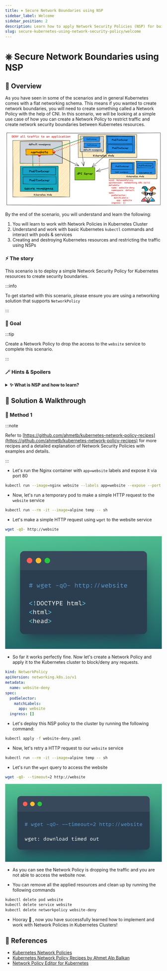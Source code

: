 ```yaml
---
title: ⎈ Secure Network Boundaries using NSP
sidebar_label: Welcome
sidebar_position: 2
description: Learn how to apply Network Security Policies (NSP) for building secure network boundaries - Kubernetes Goat Scenario 🚀
slug: secure-kubernetes-using-network-security-policy/welcome
---
```


# ⎈ Secure Network Boundaries using NSP

## 🙌 Overview

As you have seen in some of the scenarios and in general Kubernetes comes with a flat networking schema. This means if you wanted to create network boundaries, you will need to create something called a Network Policy with the help of CNI. In this scenario, we will be looking at a simple use case of how you can create a Network Policy to restrict traffic and create network security boundaries between Kubernetes resources.

![](../images/scenario-20.png)

By the end of the scenario, you will understand and learn the following:

1. You will learn to work with Network Policies in Kubernetes Cluster
2. Understand and work with basic Kubernetes `kubectl` commands and interact with pods & services
3. Creating and destroying Kubernetes resources and restricting the traffic using NSPs

### ⚡️ The story

This scenario is to deploy a simple Network Security Policy for Kubernetes resources to create security boundaries.

:::info

To get started with this scenario, please ensure you are using a networking solution that supports `NetworkPolicy`

:::

### 🎯 Goal

:::tip

Create a Network Policy to drop the access to the `website` service to complete this scenario.

:::

### 🪄 Hints & Spoilers

<details>
  <summary><b>✨ What is NSP and how to learn? </b></summary>
  <div>
    <div>Let's look at official docs <a href="https://kubernetes.io/docs/concepts/services-networking/network-policies/">Network Policies</a>. 
      
  Also there is a detailed explanation of NSP with examples by Ahmet Alp Balkan <a href="https://github.com/ahmetb/kubernetes-network-policy-recipes">here</a>🙌</div>
  </div>
</details>

## 🎉 Solution & Walkthrough

### 🎲 Method 1

:::note

Refer to [https://github.com/ahmetb/kubernetes-network-policy-recipes](https://github.com/ahmetb/kubernetes-network-policy-recipes) for more recipes and a detailed explanation of Network Security Policies with examples and details.

:::

- Let's run the Nginx container with `app=website` labels and expose it via port 80

``` bash
kubectl run --image=nginx website --labels app=website --expose --port 80
```

- Now, let's run a temporary pod to make a simple HTTP request to the `website` service

```bash
kubectl run --rm -it --image=alpine temp -- sh
```

- Let's make a simple HTTP request using `wget` to the website service

```bash
wget -qO- http://website
```

![wget output for website](../images/sc-20-1.png)

- So far it works perfectly fine. Now let's create a Network Policy and apply it to the Kubernetes cluster to block/deny any requests.

```YAML title="website-deny.yaml"
kind: NetworkPolicy
apiVersion: networking.k8s.io/v1
metadata:
  name: website-deny
spec:
  podSelector:
    matchLabels:
      app: website
  ingress: []
```

- Let's deploy this NSP policy to the cluster by running the following command:

```bash
kubectl apply -f website-deny.yaml
```

- Now, let's retry a HTTP request to our `website` service

```bash
kubectl run --rm -it --image=alpine temp -- sh
```

- Let's run the `wget` query to access the website

```bash
wget -qO- --timeout=2 http://website
```

![wget output for website failed](../images/sc-20-2.png)

- As you can see the Network Policy is dropping the traffic and you are not able to access the website now.

- You can remove all the applied resources and clean up by running the following commands

```bash
kubectl delete pod website
kubectl delete service website
kubectl delete networkpolicy website-deny
```

- Hooray 🥳 , now you have successfully learned how to implement and work with Network Policies in Kubernetes Clusters!

## 🔖 References

- [Kubernetes Network Policies](https://kubernetes.io/docs/concepts/services-networking/network-policies/)
- [Kubernetes Network Policy Recipes by Ahmet Alp Balkan](https://github.com/ahmetb/kubernetes-network-policy-recipes)
- [Network Policy Editor for Kubernetes](https://editor.cilium.io/)
